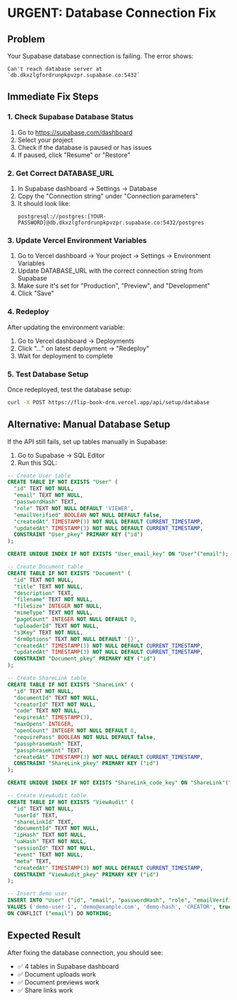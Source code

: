 # URGENT: Database Connection Fix

## Problem
Your Supabase database connection is failing. The error shows:
```
Can't reach database server at `db.dkxzlgfordrunpkpvzpr.supabase.co:5432`
```

## Immediate Fix Steps

### 1. Check Supabase Database Status
1. Go to https://supabase.com/dashboard
2. Select your project
3. Check if the database is paused or has issues
4. If paused, click "Resume" or "Restore"

### 2. Get Correct DATABASE_URL
1. In Supabase dashboard → Settings → Database
2. Copy the "Connection string" under "Connection parameters"
3. It should look like:
   ```
   postgresql://postgres:[YOUR-PASSWORD]@db.dkxzlgfordrunpkpvzpr.supabase.co:5432/postgres
   ```

### 3. Update Vercel Environment Variables
1. Go to Vercel dashboard → Your project → Settings → Environment Variables
2. Update DATABASE_URL with the correct connection string from Supabase
3. Make sure it's set for "Production", "Preview", and "Development"
4. Click "Save"

### 4. Redeploy
After updating the environment variable:
1. Go to Vercel dashboard → Deployments
2. Click "..." on latest deployment → "Redeploy"
3. Wait for deployment to complete

### 5. Test Database Setup
Once redeployed, test the database setup:
```bash
curl -X POST https://flip-book-drm.vercel.app/api/setup/database
```

## Alternative: Manual Database Setup

If the API still fails, set up tables manually in Supabase:

1. Go to Supabase → SQL Editor
2. Run this SQL:

```sql
-- Create User table
CREATE TABLE IF NOT EXISTS "User" (
  "id" TEXT NOT NULL,
  "email" TEXT NOT NULL,
  "passwordHash" TEXT,
  "role" TEXT NOT NULL DEFAULT 'VIEWER',
  "emailVerified" BOOLEAN NOT NULL DEFAULT false,
  "createdAt" TIMESTAMP(3) NOT NULL DEFAULT CURRENT_TIMESTAMP,
  "updatedAt" TIMESTAMP(3) NOT NULL DEFAULT CURRENT_TIMESTAMP,
  CONSTRAINT "User_pkey" PRIMARY KEY ("id")
);

CREATE UNIQUE INDEX IF NOT EXISTS "User_email_key" ON "User"("email");

-- Create Document table
CREATE TABLE IF NOT EXISTS "Document" (
  "id" TEXT NOT NULL,
  "title" TEXT NOT NULL,
  "description" TEXT,
  "filename" TEXT NOT NULL,
  "fileSize" INTEGER NOT NULL,
  "mimeType" TEXT NOT NULL,
  "pageCount" INTEGER NOT NULL DEFAULT 0,
  "uploaderId" TEXT NOT NULL,
  "s3Key" TEXT NOT NULL,
  "drmOptions" TEXT NOT NULL DEFAULT '{}',
  "createdAt" TIMESTAMP(3) NOT NULL DEFAULT CURRENT_TIMESTAMP,
  "updatedAt" TIMESTAMP(3) NOT NULL DEFAULT CURRENT_TIMESTAMP,
  CONSTRAINT "Document_pkey" PRIMARY KEY ("id")
);

-- Create ShareLink table
CREATE TABLE IF NOT EXISTS "ShareLink" (
  "id" TEXT NOT NULL,
  "documentId" TEXT NOT NULL,
  "creatorId" TEXT NOT NULL,
  "code" TEXT NOT NULL,
  "expiresAt" TIMESTAMP(3),
  "maxOpens" INTEGER,
  "openCount" INTEGER NOT NULL DEFAULT 0,
  "requirePass" BOOLEAN NOT NULL DEFAULT false,
  "passphraseHash" TEXT,
  "passphraseHint" TEXT,
  "createdAt" TIMESTAMP(3) NOT NULL DEFAULT CURRENT_TIMESTAMP,
  CONSTRAINT "ShareLink_pkey" PRIMARY KEY ("id")
);

CREATE UNIQUE INDEX IF NOT EXISTS "ShareLink_code_key" ON "ShareLink"("code");

-- Create ViewAudit table
CREATE TABLE IF NOT EXISTS "ViewAudit" (
  "id" TEXT NOT NULL,
  "userId" TEXT,
  "shareLinkId" TEXT,
  "documentId" TEXT NOT NULL,
  "ipHash" TEXT NOT NULL,
  "uaHash" TEXT NOT NULL,
  "sessionId" TEXT NOT NULL,
  "event" TEXT NOT NULL,
  "meta" TEXT,
  "createdAt" TIMESTAMP(3) NOT NULL DEFAULT CURRENT_TIMESTAMP,
  CONSTRAINT "ViewAudit_pkey" PRIMARY KEY ("id")
);

-- Insert demo user
INSERT INTO "User" ("id", "email", "passwordHash", "role", "emailVerified") 
VALUES ('demo-user-1', 'demo@example.com', 'demo-hash', 'CREATOR', true)
ON CONFLICT ("email") DO NOTHING;
```

## Expected Result
After fixing the database connection, you should see:
- ✅ 4 tables in Supabase dashboard
- ✅ Document uploads work
- ✅ Document previews work  
- ✅ Share links work